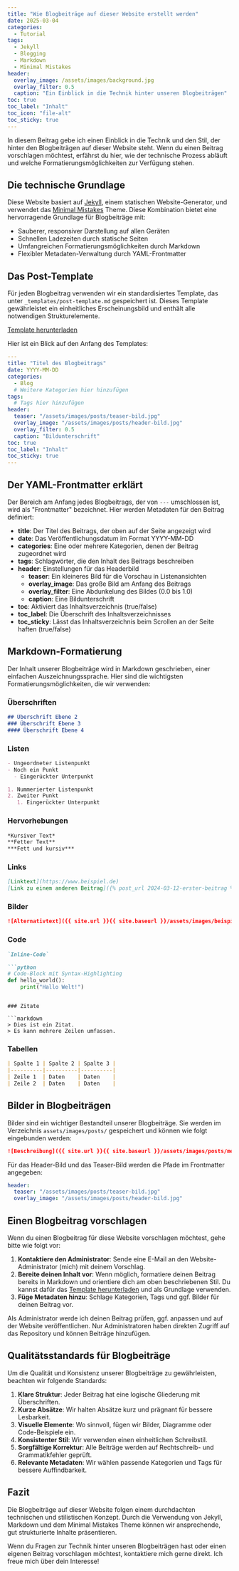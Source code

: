 ```yaml
---
title: "Wie Blogbeiträge auf dieser Website erstellt werden"
date: 2025-03-04
categories:
  - Tutorial
tags:
  - Jekyll
  - Blogging
  - Markdown
  - Minimal Mistakes
header:
  overlay_image: /assets/images/background.jpg
  overlay_filter: 0.5
  caption: "Ein Einblick in die Technik hinter unseren Blogbeiträgen"
toc: true
toc_label: "Inhalt"
toc_icon: "file-alt"
toc_sticky: true
---
```


In diesem Beitrag gebe ich einen Einblick in die Technik und den Stil, der hinter den Blogbeiträgen auf dieser Website steht. Wenn du einen Beitrag vorschlagen möchtest, erfährst du hier, wie der technische Prozess abläuft und welche Formatierungsmöglichkeiten zur Verfügung stehen.

## Die technische Grundlage

Diese Website basiert auf [Jekyll](https://jekyllrb.com/), einem statischen Website-Generator, und verwendet das [Minimal Mistakes](https://mmistakes.github.io/minimal-mistakes/) Theme. Diese Kombination bietet eine hervorragende Grundlage für Blogbeiträge mit:

- Sauberer, responsiver Darstellung auf allen Geräten
- Schnellen Ladezeiten durch statische Seiten
- Umfangreichen Formatierungsmöglichkeiten durch Markdown
- Flexibler Metadaten-Verwaltung durch YAML-Frontmatter

## Das Post-Template

Für jeden Blogbeitrag verwenden wir ein standardisiertes Template, das unter `_templates/post-template.md` gespeichert ist. Dieses Template gewährleistet ein einheitliches Erscheinungsbild und enthält alle notwendigen Strukturelemente.

<a href="{{ site.baseurl }}/assets/downloads/post-template.md" class="btn btn--primary btn--large" download><i class="fas fa-download"></i> Template herunterladen</a>

Hier ist ein Blick auf den Anfang des Templates:

```yaml
---
title: "Titel des Blogbeitrags"
date: YYYY-MM-DD
categories:
  - Blog
  # Weitere Kategorien hier hinzufügen
tags:
  # Tags hier hinzufügen
header:
  teaser: "/assets/images/posts/teaser-bild.jpg"
  overlay_image: "/assets/images/posts/header-bild.jpg"
  overlay_filter: 0.5
  caption: "Bildunterschrift"
toc: true
toc_label: "Inhalt"
toc_sticky: true
---
```

## Der YAML-Frontmatter erklärt

Der Bereich am Anfang jedes Blogbeitrags, der von `---` umschlossen ist, wird als "Frontmatter" bezeichnet. Hier werden Metadaten für den Beitrag definiert:

- **title**: Der Titel des Beitrags, der oben auf der Seite angezeigt wird
- **date**: Das Veröffentlichungsdatum im Format YYYY-MM-DD
- **categories**: Eine oder mehrere Kategorien, denen der Beitrag zugeordnet wird
- **tags**: Schlagwörter, die den Inhalt des Beitrags beschreiben
- **header**: Einstellungen für das Headerbild
  - **teaser**: Ein kleineres Bild für die Vorschau in Listenansichten
  - **overlay_image**: Das große Bild am Anfang des Beitrags
  - **overlay_filter**: Eine Abdunkelung des Bildes (0.0 bis 1.0)
  - **caption**: Eine Bildunterschrift
- **toc**: Aktiviert das Inhaltsverzeichnis (true/false)
- **toc_label**: Die Überschrift des Inhaltsverzeichnisses
- **toc_sticky**: Lässt das Inhaltsverzeichnis beim Scrollen an der Seite haften (true/false)

## Markdown-Formatierung

Der Inhalt unserer Blogbeiträge wird in Markdown geschrieben, einer einfachen Auszeichnungssprache. Hier sind die wichtigsten Formatierungsmöglichkeiten, die wir verwenden:

### Überschriften

```markdown
## Überschrift Ebene 2
### Überschrift Ebene 3
#### Überschrift Ebene 4
```

### Listen

```markdown
- Ungeordneter Listenpunkt
- Noch ein Punkt
  - Eingerückter Unterpunkt

1. Nummerierter Listenpunkt
2. Zweiter Punkt
   1. Eingerückter Unterpunkt
```

### Hervorhebungen

```markdown
*Kursiver Text*
**Fetter Text**
***Fett und kursiv***
```

### Links

```markdown
[Linktext](https://www.beispiel.de)
[Link zu einem anderen Beitrag]({% post_url 2024-03-12-erster-beitrag %})
```

### Bilder

```markdown
![Alternativtext]({{ site.url }}{{ site.baseurl }}/assets/images/beispiel-bild.jpg)
```

### Code

```markdown
`Inline-Code`

```python
# Code-Block mit Syntax-Highlighting
def hello_world():
    print("Hallo Welt!")
```
```

### Zitate

```markdown
> Dies ist ein Zitat.
> Es kann mehrere Zeilen umfassen.
```

### Tabellen

```markdown
| Spalte 1 | Spalte 2 | Spalte 3 |
|----------|----------|----------|
| Zeile 1  | Daten    | Daten    |
| Zeile 2  | Daten    | Daten    |
```

## Bilder in Blogbeiträgen

Bilder sind ein wichtiger Bestandteil unserer Blogbeiträge. Sie werden im Verzeichnis `assets/images/posts/` gespeichert und können wie folgt eingebunden werden:

```markdown
![Beschreibung]({{ site.url }}{{ site.baseurl }}/assets/images/posts/mein-bild.jpg)
```

Für das Header-Bild und das Teaser-Bild werden die Pfade im Frontmatter angegeben:

```yaml
header:
  teaser: "/assets/images/posts/teaser-bild.jpg"
  overlay_image: "/assets/images/posts/header-bild.jpg"
```

## Einen Blogbeitrag vorschlagen

Wenn du einen Blogbeitrag für diese Website vorschlagen möchtest, gehe bitte wie folgt vor:

1. **Kontaktiere den Administrator**: Sende eine E-Mail an den Website-Administrator (mich) mit deinem Vorschlag.
2. **Bereite deinen Inhalt vor**: Wenn möglich, formatiere deinen Beitrag bereits in Markdown und orientiere dich am oben beschriebenen Stil. Du kannst dafür das [Template herunterladen](#das-post-template) und als Grundlage verwenden.
3. **Füge Metadaten hinzu**: Schlage Kategorien, Tags und ggf. Bilder für deinen Beitrag vor.

Als Administrator werde ich deinen Beitrag prüfen, ggf. anpassen und auf der Website veröffentlichen. Nur Administratoren haben direkten Zugriff auf das Repository und können Beiträge hinzufügen.

## Qualitätsstandards für Blogbeiträge

Um die Qualität und Konsistenz unserer Blogbeiträge zu gewährleisten, beachten wir folgende Standards:

1. **Klare Struktur**: Jeder Beitrag hat eine logische Gliederung mit Überschriften.
2. **Kurze Absätze**: Wir halten Absätze kurz und prägnant für bessere Lesbarkeit.
3. **Visuelle Elemente**: Wo sinnvoll, fügen wir Bilder, Diagramme oder Code-Beispiele ein.
4. **Konsistenter Stil**: Wir verwenden einen einheitlichen Schreibstil.
5. **Sorgfältige Korrektur**: Alle Beiträge werden auf Rechtschreib- und Grammatikfehler geprüft.
6. **Relevante Metadaten**: Wir wählen passende Kategorien und Tags für bessere Auffindbarkeit.

## Fazit

Die Blogbeiträge auf dieser Website folgen einem durchdachten technischen und stilistischen Konzept. Durch die Verwendung von Jekyll, Markdown und dem Minimal Mistakes Theme können wir ansprechende, gut strukturierte Inhalte präsentieren.

Wenn du Fragen zur Technik hinter unseren Blogbeiträgen hast oder einen eigenen Beitrag vorschlagen möchtest, kontaktiere mich gerne direkt. Ich freue mich über dein Interesse! 